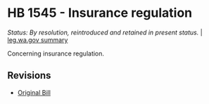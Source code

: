 # HB 1545 - Insurance regulation
*Status: By resolution, reintroduced and retained in present status.* | [leg.wa.gov summary](https://app.leg.wa.gov/billsummary?BillNumber=1545&Year=2021)

Concerning insurance regulation. 

## Revisions
* [Original Bill](1/)